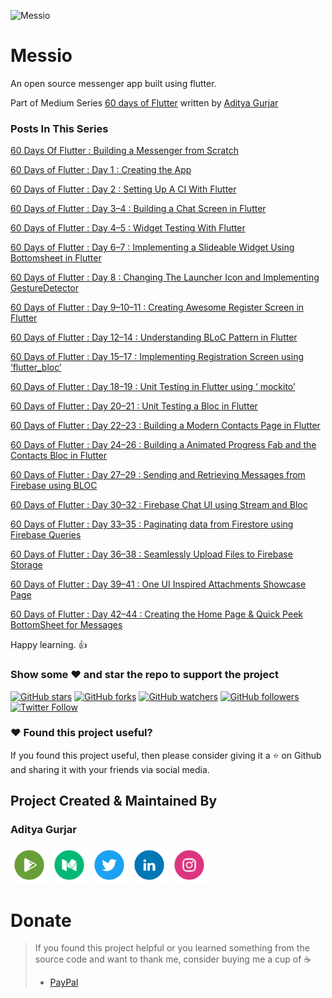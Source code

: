 
![Messio](https://raw.githubusercontent.com/adityadroid/Messio/master/assets/launcher/ic_launcher.png)
# Messio
An open source messenger app built using flutter.

Part of Medium Series [60 days of Flutter](https://medium.com/@adityadroid/60-days-of-flutter-building-a-messenger-from-scratch-ab2c89e1fd0f) written by [Aditya Gurjar](https://medium.com/@adityadroid)

### Posts In This Series

[60 Days Of Flutter : Building a Messenger from Scratch](https://medium.com/@adityadroid/60-days-of-flutter-building-a-messenger-from-scratch-ab2c89e1fd0f)

[60 Days of Flutter : Day 1 : Creating the App](https://medium.com/@adityadroid/60-days-of-flutter-creating-the-app-ea0407b472ae)

[60 Days of Flutter : Day 2 : Setting Up A CI With Flutter](https://medium.com/@adityadroid/60-days-of-flutter-day-2-setting-up-a-ci-with-flutter-8f77bebd1b86)

[60 Days of Flutter : Day 3–4 : Building a Chat Screen in Flutter](https://medium.com/@adityadroid/60-days-of-flutter-day-3-4-building-a-chat-screen-in-flutter-e2ed36388dc7?sk=da6cf57f149fa2d61d481cb2f93edde4)

[60 Days of Flutter : Day 4–5 : Widget Testing With Flutter](https://medium.com/@adityadroid/60-days-of-flutter-day-4-5-widget-testing-with-flutter-a30236dd04fc?sk=50feba54f4cf238b2422f72ce3da01f0)

[60 Days of Flutter : Day 6–7 : Implementing a Slideable Widget Using Bottomsheet in Flutter](https://medium.com/@adityadroid/60-days-of-flutter-day-6-7-implementing-a-slideable-widget-using-bottomsheet-in-flutter-c320dc106f2b?sk=18ddb63ed2fb69dfc90d6aa8f4ac574f)

[60 Days of Flutter : Day 8 : Changing The Launcher Icon and Implementing GestureDetector](https://medium.com/@adityadroid/60-days-of-flutter-day-8-changing-the-launcher-icon-and-implementing-gesturedetector-421a00ad854a)

[60 Days of Flutter : Day 9–10–11 : Creating Awesome Register Screen in Flutter](https://medium.com/@adityadroid/60-days-of-flutter-day-9-10-11-creating-awesome-register-screen-in-flutter-77db27227c07)

[60 Days of Flutter : Day 12–14 : Understanding BLoC Pattern in Flutter](https://medium.com/@adityadroid/60-days-of-flutter-day-12-14-understanding-bloc-pattern-in-flutter-8703486f716d)

[60 Days of Flutter : Day 15–17 : Implementing Registration Screen using ‘flutter_bloc’](https://medium.com/@adityadroid/60-days-of-flutter-building-a-messenger-day-15-17-implementing-registration-screen-using-d3a708d866a9)

[60 Days of Flutter : Day 18–19 : Unit Testing in Flutter using ‘ mockito’](https://medium.com/@adityadroid/60-days-of-flutter-building-a-messenger-day-18-19-unit-testing-in-flutter-using-mockito-8bafd7445dd8)

[60 Days of Flutter : Day 20–21 : Unit Testing a Bloc in Flutter](https://medium.com/@adityadroid/60-days-of-flutter-building-a-messenger-day-18-19-unit-testing-a-bloc-in-flutter-61e3c58918a2)

[60 Days of Flutter : Day 22–23 : Building a Modern Contacts Page in Flutter](https://medium.com/@adityadroid/60-days-of-flutter-building-a-messenger-day-22-23-building-a-modern-contacts-page-in-flutter-9f3cfd01d08d)

[60 Days of Flutter : Day 24–26 : Building a Animated Progress Fab and the Contacts Bloc in Flutter](https://medium.com/@adityadroid/60-days-of-flutter-building-a-messenger-day-24-26-building-a-animated-progress-fab-and-the-bf28c59b8472)

[60 Days of Flutter : Day 27–29 : Sending and Retrieving Messages from Firebase using BLOC](https://medium.com/@adityadroid/60-days-of-flutter-building-a-messenger-day-27-29-sending-and-retrieving-messages-from-e44135c8e95f)

[60 Days of Flutter : Day 30–32 : Firebase Chat UI using Stream and Bloc](https://medium.com/@adityadroid/60-days-of-flutter-building-a-messenger-day-30-32-firebase-chat-ui-using-stream-and-bloc-5d0e5f3e914b)

[60 Days of Flutter : Day 33–35 : Paginating data from Firestore using Firebase Queries](https://medium.com/@adityadroid/60-days-of-flutter-building-a-messenger-day-33-35-paginating-data-from-firestore-using-2391b90e8cda)

[60 Days of Flutter : Day 36–38 : Seamlessly Upload Files to Firebase Storage](https://medium.com/@adityadroid/60-days-of-flutter-building-a-messenger-day-36-38-chat-attachments-seamlessly-upload-and-8d334a4e52b5)

[60 Days of Flutter : Day 39–41 : One UI Inspired Attachments Showcase Page](https://medium.com/@adityadroid/60-days-of-flutter-building-a-messenger-day-39-41-one-ui-inspired-attachments-showcase-page-5962af007ab4)

[60 Days of Flutter : Day 42–44 : Creating the Home Page & Quick Peek BottomSheet for Messages](https://medium.com/@adityadroid/60-days-of-flutter-building-a-messenger-day-42-45-creating-the-home-page-quick-peek-7264bc68e86d)

Happy learning. :+1:

### Show some :heart: and star the repo to support the project

[![GitHub stars](https://img.shields.io/github/stars/adityadroid/messio.svg?style=social&label=Star)](https://github.com/adityadroid/messio) [![GitHub forks](https://img.shields.io/github/forks/adityadroid/messio.svg?style=social&label=Fork)](https://github.com/adityadroid/messio/fork) [![GitHub watchers](https://img.shields.io/github/watchers/adityadroid/messio.svg?style=social&label=Watch)](https://github.com/adityadroid/messio) [![GitHub followers](https://img.shields.io/github/followers/adityadroid.svg?style=social&label=Follow)](https://github.com/adityadroid/messio)
[![Twitter Follow](https://img.shields.io/twitter/follow/adityadroid.svg?style=social)](https://twitter.com/adityadroid)



### :heart: Found this project useful?

If you found this project useful, then please consider giving it a :star: on Github and sharing it with your friends via social media.

## Project Created & Maintained By

### Aditya Gurjar


<a href="https://play.google.com/store/apps/developer?id=Aditya+Gurjar"><img src="https://github.com/aritraroy/social-icons/blob/master/play-store-icon.png?raw=true" width="60"></a> <a href="https://medium.com/@adityadroid"><img src="https://github.com/aritraroy/social-icons/blob/master/medium-icon.png?raw=true" width="60"></a>
<a href="https://twitter.com/adityadroid"><img src="https://github.com/aritraroy/social-icons/blob/master/twitter-icon.png?raw=true" width="60"></a>
<a href="https://linkedin.com/in/adityagurjar"><img src="https://github.com/aritraroy/social-icons/blob/master/linkedin-icon.png?raw=true" width="60"></a>
<a href="https://instagram.com/adityadroid"><img src="https://github.com/aritraroy/social-icons/blob/master/instagram-icon.png?raw=true" width="60"></a>

# Donate

> If you found this project helpful or you learned something from the source code and want to thank me, consider buying me a cup of :coffee:
>
> - [PayPal](https://www.paypal.me/adityadroid/)
